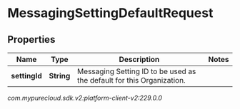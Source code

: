 # MessagingSettingDefaultRequest


## Properties

| Name | Type | Description | Notes |
| ------------ | ------------- | ------------- | ------------- |
| **settingId** | **String** | Messaging Setting ID to be used as the default for this Organization. |  |




_com.mypurecloud.sdk.v2:platform-client-v2:229.0.0_
